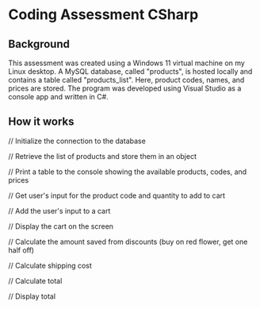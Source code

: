 # Coding Assessment CSharp
 
## Background
This assessment was created using a Windows 11 virtual machine on my Linux desktop. A MySQL database, called "products", is hosted locally and contains a table called "products_list". Here, product codes, names, and prices are stored. The program was developed using Visual Studio as a console app and written in C#.

## How it works

// Initialize the connection to the database

// Retrieve the list of products and store them in an object

// Print a table to the console showing the available products, codes, and prices

// Get user's input for the product code and quantity to add to cart

// Add the user's input to a cart

// Display the cart on the screen

// Calculate the amount saved from discounts (buy on red flower, get one half off)

// Calculate shipping cost

// Calculate total

// Display total
